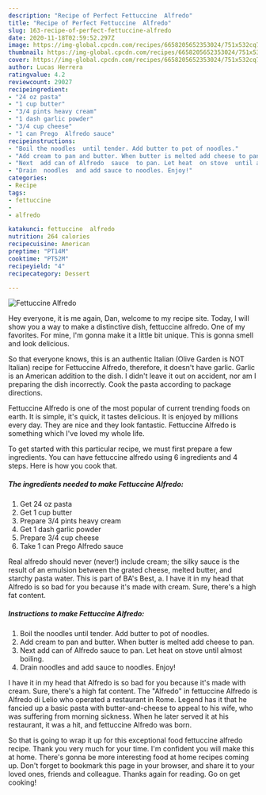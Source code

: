 ```yaml
---
description: "Recipe of Perfect Fettuccine  Alfredo"
title: "Recipe of Perfect Fettuccine  Alfredo"
slug: 163-recipe-of-perfect-fettuccine-alfredo
date: 2020-11-18T02:59:52.297Z
image: https://img-global.cpcdn.com/recipes/6658205652353024/751x532cq70/fettuccine-alfredo-recipe-main-photo.jpg
thumbnail: https://img-global.cpcdn.com/recipes/6658205652353024/751x532cq70/fettuccine-alfredo-recipe-main-photo.jpg
cover: https://img-global.cpcdn.com/recipes/6658205652353024/751x532cq70/fettuccine-alfredo-recipe-main-photo.jpg
author: Lucas Herrera
ratingvalue: 4.2
reviewcount: 29027
recipeingredient:
- "24 oz pasta"
- "1 cup butter"
- "3/4 pints heavy cream"
- "1 dash garlic powder"
- "3/4 cup cheese"
- "1 can Prego  Alfredo sauce"
recipeinstructions:
- "Boil the noodles  until tender. Add butter to pot of noodles."
- "Add cream to pan and butter. When butter is melted add cheese to pan."
- "Next  add can of Alfredo  sauce  to pan. Let heat  on stove  until almost  boiling."
- "Drain  noodles  and add sauce to noodles. Enjoy!"
categories:
- Recipe
tags:
- fettuccine
- 
- alfredo

katakunci: fettuccine  alfredo 
nutrition: 264 calories
recipecuisine: American
preptime: "PT14M"
cooktime: "PT52M"
recipeyield: "4"
recipecategory: Dessert

---
```



![Fettuccine  Alfredo](https://img-global.cpcdn.com/recipes/6658205652353024/751x532cq70/fettuccine-alfredo-recipe-main-photo.jpg)

Hey everyone, it is me again, Dan, welcome to my recipe site. Today, I will show you a way to make a distinctive dish, fettuccine  alfredo. One of my favorites. For mine, I'm gonna make it a little bit unique. This is gonna smell and look delicious.

So that everyone knows, this is an authentic Italian (Olive Garden is NOT Italian) recipe for Fettuccine Alfredo, therefore, it doesn&#39;t have garlic. Garlic is an American addition to the dish. I didn&#39;t leave it out on accident, nor am I preparing the dish incorrectly. Cook the pasta according to package directions.

Fettuccine  Alfredo is one of the most popular of current trending foods on earth. It is simple, it's quick, it tastes delicious. It is enjoyed by millions every day. They are nice and they look fantastic. Fettuccine  Alfredo is something which I've loved my whole life.


To get started with this particular recipe, we must first prepare a few ingredients. You can have fettuccine  alfredo using 6 ingredients and 4 steps. Here is how you cook that.

<!--inarticleads1-->

##### The ingredients needed to make Fettuccine  Alfredo:

1. Get 24 oz pasta
1. Get 1 cup butter
1. Prepare 3/4 pints heavy cream
1. Get 1 dash garlic powder
1. Prepare 3/4 cup cheese
1. Take 1 can Prego  Alfredo sauce


Real alfredo should never (never!) include cream; the silky sauce is the result of an emulsion between the grated cheese, melted butter, and starchy pasta water. This is part of BA&#39;s Best, a. I have it in my head that Alfredo is so bad for you because it&#39;s made with cream. Sure, there&#39;s a high fat content. 

<!--inarticleads2-->

##### Instructions to make Fettuccine  Alfredo:

1. Boil the noodles  until tender. Add butter to pot of noodles.
1. Add cream to pan and butter. When butter is melted add cheese to pan.
1. Next  add can of Alfredo  sauce  to pan. Let heat  on stove  until almost  boiling.
1. Drain  noodles  and add sauce to noodles. Enjoy!


I have it in my head that Alfredo is so bad for you because it&#39;s made with cream. Sure, there&#39;s a high fat content. The &#34;Alfredo&#34; in fettuccine Alfredo is Alfredo di Lelio who operated a restaurant in Rome. Legend has it that he fancied up a basic pasta with butter-and-cheese to appeal to his wife, who was suffering from morning sickness. When he later served it at his restaurant, it was a hit, and fettuccine Alfredo was born. 

So that is going to wrap it up for this exceptional food fettuccine  alfredo recipe. Thank you very much for your time. I'm confident you will make this at home. There's gonna be more interesting food at home recipes coming up. Don't forget to bookmark this page in your browser, and share it to your loved ones, friends and colleague. Thanks again for reading. Go on get cooking!
